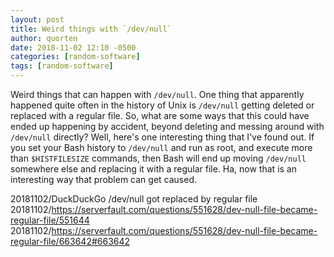 ```yaml
---
layout: post
title: Weird things with `/dev/null`
author: quorten
date: 2018-11-02 12:10 -0500
categories: [random-software]
tags: [random-software]
---
```


Weird things that can happen with `/dev/null`.  One thing that
apparently happened quite often in the history of Unix is `/dev/null`
getting deleted or replaced with a regular file.  So, what are some
ways that this could have ended up happening by accident, beyond
deleting and messing around with `/dev/null` directly?  Well, here's
one interesting thing that I've found out.  If you set your Bash
history to `/dev/null` and run as root, and execute more than
`$HISTFILESIZE` commands, then Bash will end up moving `/dev/null`
somewhere else and replacing it with a regular file.  Ha, now that is
an interesting way that problem can get caused.

20181102/DuckDuckGo /dev/null got replaced by regular file  
20181102/https://serverfault.com/questions/551628/dev-null-file-became-regular-file/551644  
20181102/https://serverfault.com/questions/551628/dev-null-file-became-regular-file/663642#663642

